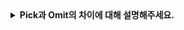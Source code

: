 <details>
  <summary><strong>Pick과 Omit의 차이에 대해 설명해주세요.</strong></summary>

<br>

## Pick<T, K>
- 유틸리티 타입 중 하나로, 제네릭 타입 T에서 필요한 속성 K만을 골라 새 타입을 만듭니다.
- 필요한 속성을 선택해서 제한된 뷰를 만들 때 자주 사용됩니다.

## Omit<T, K>
- 유틸리티 타입 중 하나로, 제네릭 타입 T에서 특정 속성 K를 제외한 새 타입을 만듭니다.
- 실무에서 API 응답 마스킹, DTO 분리, 컴포넌트 props 래핑에서 자주 사용됩니다.

```typescript
interface User {
  id: number;
  name: string;
  email: string;
  password: string;
}

// 1) Pick: 필요한 것만 선택
type UserPreview = Pick<User, "id" | "name">;
// => { id: number; name: string }

// 2) Omit: 특정 키만 제외
type SafeUser = Omit<User, "password">;
// => { id: number; name: string; email: string }
```
  
</details>
